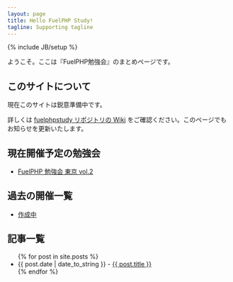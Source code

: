 ```yaml
---
layout: page
title: Hello FuelPHP Study!
tagline: Supporting tagline
---
```

{% include JB/setup %}

ようこそ。ここは『FuelPHP勉強会』のまとめページです。

## このサイトについて

現在このサイトは鋭意準備中です。

詳しくは [fuelphpstudy リポジトリの Wiki](https://github.com/fuelphpstudy/fuelphpstudy.github.com/wiki) をご確認ください。このページでもお知らせを更新いたします。

## 現在開催予定の勉強会

- [FuelPHP 勉強会 東京 vol.2](http://atnd.org/events/31017 "FuelPHP 勉強会 東京 vol.2 : ATND")

## 過去の開催一覧

- <a href="#">作成中</a>

## 記事一覧

<ul class="posts">
  {% for post in site.posts %}
    <li><span>{{ post.date | date_to_string }}</span> - <a href="{{ BASE_PATH }}{{ post.url }}">{{ post.title }}</a></li>
  {% endfor %}
</ul>

